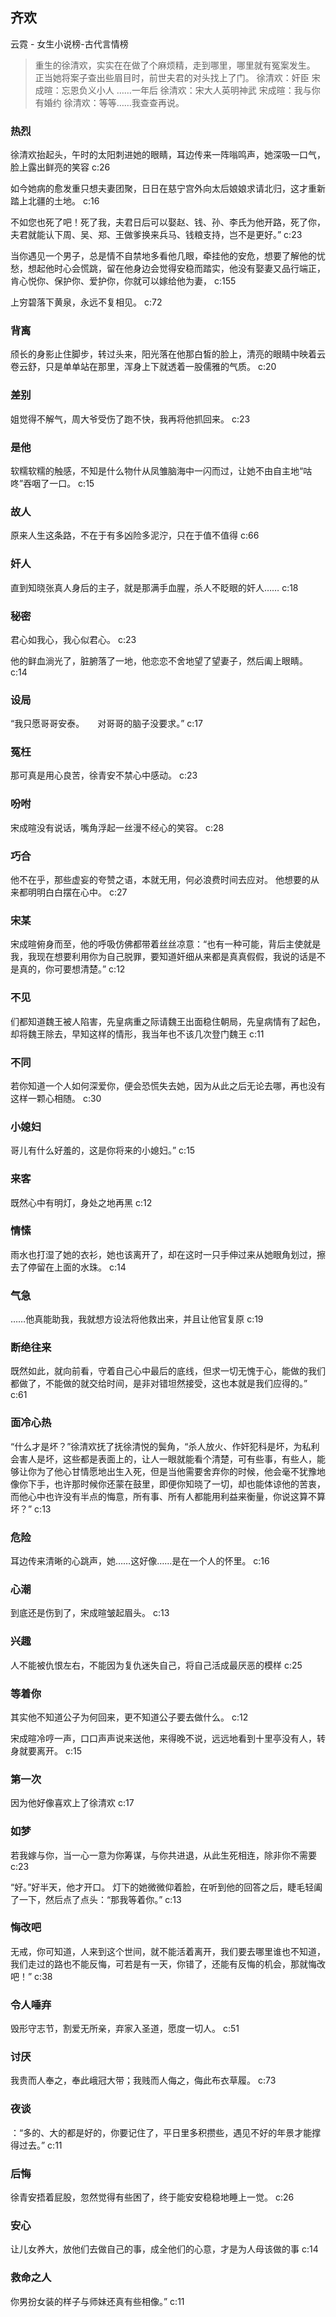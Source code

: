 ## 齐欢

云霓  -  女生小说榜-古代言情榜

> 重生的徐清欢，实实在在做了个麻烦精，走到哪里，哪里就有冤案发生。 正当她将案子查出些眉目时，前世夫君的对头找上了门。 徐清欢：奸臣 宋成暄：忘恩负义小人 ……一年后 徐清欢：宋大人英明神武 宋成暄：我与你有婚约 徐清欢：等等……我查查再说。


### 热烈

徐清欢抬起头，午时的太阳刺进她的眼睛，耳边传来一阵嗡鸣声，她深吸一口气，脸上露出鲜亮的笑容 c:26

如今她病的愈发重只想夫妻团聚，日日在慈宁宫外向太后娘娘求请北归，这才重新踏上北疆的土地。 c:16

不如您也死了吧！死了我，夫君日后可以娶赵、钱、孙、李氏为他开路，死了你，夫君就能认下周、吴、郑、王做爹换来兵马、钱粮支持，岂不是更好。” c:23

当你遇见一个男子，总是情不自禁地多看他几眼，牵挂他的安危，想要了解他的忧愁，想起他时心会慌跳，留在他身边会觉得安稳而踏实，他没有娶妻又品行端正，肯心悦你、保护你、爱护你，你就可以嫁给他为妻， c:155

上穷碧落下黄泉，永远不复相见。 c:72

### 背离

颀长的身影止住脚步，转过头来，阳光落在他那白皙的脸上，清亮的眼睛中映着云卷云舒，只是单单站在那里，浑身上下就透着一股儒雅的气质。 c:20

### 差别

姐觉得不解气，周大爷受伤了跑不快，我再将他抓回来。 c:23

### 是他

软糯软糯的触感，不知是什么物什从凤雏脑海中一闪而过，让她不由自主地“咕咚”吞咽了一口。 c:15

### 故人

原来人生这条路，不在于有多凶险多泥泞，只在于值不值得 c:66

### 奸人

直到知晓张真人身后的主子，就是那满手血腥，杀人不眨眼的奸人…… c:18

### 秘密

君心如我心，我心似君心。 c:23

他的鲜血淌光了，脏腑落了一地，他恋恋不舍地望了望妻子，然后阖上眼睛。 c:14

### 设局

“我只愿哥哥安泰。　　对哥哥的脑子没要求。” c:17

### 冤枉

  那可真是用心良苦，徐青安不禁心中感动。 c:23

### 吩咐

宋成暄没有说话，嘴角浮起一丝漫不经心的笑容。 c:28

### 巧合

他不在乎，那些虚妄的夸赞之语，本就无用，何必浪费时间去应对。 
  他想要的从来都明明白白摆在心中。 c:27

### 宋某

宋成暄俯身而至，他的呼吸仿佛都带着丝丝凉意：“也有一种可能，背后主使就是我，我现在想要利用你为自己脱罪，要知道奸细从来都是真真假假，我说的话是不是真的，你可要想清楚。” c:12

### 不见

们都知道魏王被人陷害，先皇病重之际请魏王出面稳住朝局，先皇病情有了起色，却将魏王除去，早知这样的情形，我当年也不该几次登门魏王 c:11

### 不同

若你知道一个人如何深爱你，便会恐慌失去她，因为从此之后无论去哪，再也没有这样一颗心相随。 c:30

### 小媳妇

哥儿有什么好羞的，这是你将来的小媳妇。” 
 c:15

### 来客

既然心中有明灯，身处之地再黑 c:12

### 情愫

雨水也打湿了她的衣衫，她也该离开了，却在这时一只手伸过来从她眼角划过，擦去了停留在上面的水珠。 c:14

### 气急

……他真能助我，我就想方设法将他救出来，并且让他官复原 c:19

### 断绝往来

既然如此，就向前看，守着自己心中最后的底线，但求一切无愧于心，能做的我们都做了，不能做的就交给时间，是非对错坦然接受，这也本就是我们应得的。” c:61

### 面冷心热

“什么才是坏？”徐清欢抚了抚徐清悦的鬓角，“杀人放火、作奸犯科是坏，为私利会害人是坏，这些都是表面上的，让人一眼就能看个清楚，可有些事，有些人，能够让你为了他心甘情愿地出生入死，但是当他需要舍弃你的时候，他会毫不犹豫地像你下手，也许那时候你还蒙在鼓里，即便你知晓了一切，却也能体谅他的苦衷，而他心中也许没有半点的悔意，所有事、所有人都能用利益来衡量，你说这算不算坏？” c:13

### 危险

耳边传来清晰的心跳声，她……这好像……是在一个人的怀里。
 c:16

### 心潮

到底还是伤到了，宋成暄皱起眉头。 
 c:13

### 兴趣

人不能被仇恨左右，不能因为复仇迷失自己，将自己活成最厌恶的模样 c:25

### 等着你

其实他不知道公子为何回来，更不知道公子要去做什么。 c:12

宋成暄冷哼一声，口口声声说来送他，来得晚不说，远远地看到十里亭没有人，转身就要离开。 c:15

### 第一次

因为他好像喜欢上了徐清欢 c:17

### 如梦

若我嫁与你，当一心一意为你筹谋，与你共进退，从此生死相连，除非你不需要 c:23

“好。”好半天，他才开口。 
  灯下的她微微仰着脸，在听到他的回答之后，睫毛轻阖了一下，然后点了点头：“那我等着你。” c:13

### 悔改吧

无戒，你可知道，人来到这个世间，就不能活着离开，我们要去哪里谁也不知道，我们走过的路也不能反悔，可若是有一天，你错了，还能有反悔的机会，那就悔改吧！” c:38

### 令人唾弃

毁形守志节，割爱无所亲，弃家入圣道，愿度一切人。 c:51

### 讨厌

我贵而人奉之，奉此峨冠大带；我贱而人侮之，侮此布衣草履。 c:73

### 夜谈

：“多的、大的都是好的，你要记住了，平日里多积攒些，遇见不好的年景才能撑得过去。” 
 c:11

### 后悔

徐青安捂着屁股，忽然觉得有些困了，终于能安安稳稳地睡上一觉。 c:26

### 安心

让儿女养大，放他们去做自己的事，成全他们的心意，才是为人母该做的事 c:14

### 救命之人

你男扮女装的样子与师妹还真有些相像。” c:11